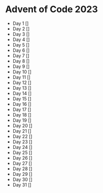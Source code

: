 # Advent of Code 2023 

- Day 1 []
- Day 2 []
- Day 3 []
- Day 4 []
- Day 5 []
- Day 6 []
- Day 7 []
- Day 8 []
- Day 9 []
- Day 10 []
- Day 11 []
- Day 12 []
- Day 13 []
- Day 14 []
- Day 15 []
- Day 16 []
- Day 17 []
- Day 18 []
- Day 19 []
- Day 20 []
- Day 21 []
- Day 22 []
- Day 23 []
- Day 24 []
- Day 25 []
- Day 26 []
- Day 27 []
- Day 28 []
- Day 29 []
- Day 30 []
- Day 31 []